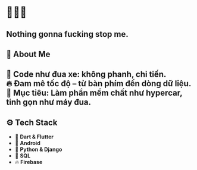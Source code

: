 # 🏁🚗💨  
**Nothing gonna fucking stop me.**
---
## 🛞 About Me
🧠 Code như đua xe: không phanh, chỉ tiến.  
🔥 Đam mê tốc độ – từ bàn phím đến dòng dữ liệu.  
🎯 Mục tiêu: Làm phần mềm chất như hypercar, tinh gọn như máy đua.
---
## ⚙️ Tech Stack
- 💙 **Dart & Flutter**
- 📱 **Android**
- 🐍 **Python & Django** 
- 🧠 **SQL** 
- 🔥 **Firebase**  

